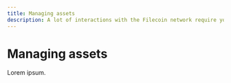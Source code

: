 ```yaml
---
title: Managing assets
description: A lot of interactions with the Filecoin network require you to have FIL. This page details how to store FIL in a supported wallet, and also how to aquire FIL.
---
```


# Managing assets

Lorem ipsum.
